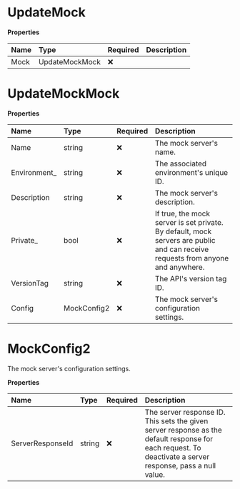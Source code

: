 # UpdateMock

**Properties**

| Name | Type           | Required | Description |
| :--- | :------------- | :------- | :---------- |
| Mock | UpdateMockMock | ❌       |             |

# UpdateMockMock

**Properties**

| Name          | Type        | Required | Description                                                                                                                     |
| :------------ | :---------- | :------- | :------------------------------------------------------------------------------------------------------------------------------ |
| Name          | string      | ❌       | The mock server's name.                                                                                                         |
| Environment\_ | string      | ❌       | The associated environment's unique ID.                                                                                         |
| Description   | string      | ❌       | The mock server's description.                                                                                                  |
| Private\_     | bool        | ❌       | If true, the mock server is set private. By default, mock servers are public and can receive requests from anyone and anywhere. |
| VersionTag    | string      | ❌       | The API's version tag ID.                                                                                                       |
| Config        | MockConfig2 | ❌       | The mock server's configuration settings.                                                                                       |

# MockConfig2

The mock server's configuration settings.

**Properties**

| Name             | Type   | Required | Description                                                                                                                                               |
| :--------------- | :----- | :------- | :-------------------------------------------------------------------------------------------------------------------------------------------------------- |
| ServerResponseId | string | ❌       | The server response ID. This sets the given server response as the default response for each request. To deactivate a server response, pass a null value. |

<!-- This file was generated by liblab | https://liblab.com/ -->

